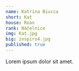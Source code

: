 ```yaml
---
name: Katrina Biucca
short: Kat
house: Roan
rank: Náčelnice
img: Kat.jpg
big: inspiro4.jpg
published: true
---
```


Lorem ipsum dolor sit amet.
